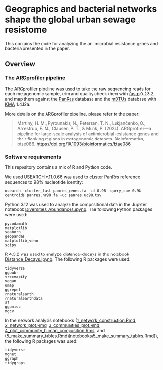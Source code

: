 # Geographics and bacterial networks shape the global urban sewage resistome
This contains the code for analyzing the antimicrobial resistance genes and bacteria presented in the paper.

## Overview
### The [ARGprofiler pipeline](https://github.com/genomicepidemiology/ARGprofiler)
The [ARGprofiler](https://github.com/genomicepidemiology/ARGprofiler) pipeline was used to take the raw sequencing reads for each metagenomic sample, trim and quality check them with [fastp](https://github.com/OpenGene/fastp) 0.23.2, and map them against the [PanRes](https://zenodo.org/records/8055116) database and the [mOTUs](https://zenodo.org/records/4923187) database with [KMA](https://bitbucket.org/genomicepidemiology/kma/src) 1.4.12a.

More details on the ARGprofiler pipeline, please refer to the paper:
> Martiny, H. M., Pyrounakis, N., Petersen, T. N., Lukjančenko, O., Aarestrup, F. M., Clausen, P. T., & Munk, P. (2024). ARGprofiler—a pipeline for large-scale analysis of antimicrobial resistance genes and their flanking regions in metagenomic datasets. Bioinformatics, btae086. https://doi.org/10.1093/bioinformatics/btae086

### Software requirements
This repository contains a mix of R and Python code. 

We used USEARCH v.11.0.66 was used to cluster PanRes reference sequences to 98% nucleotide identity:
```{bash}
usearch -cluster_fast panres_genes.fa -id 0.98 -query_cov 0.98 -centroids panres.nr98.fa -uc panres.uc98.tsv
```

Python 3.12 was used to analyze the compositional data in the Jupyter notebook [Diversities_Abundances.ipynb](notebooks/Diversities_Abundances). The following Python packages were used:
```
pycodamath
matplotlib
seaborn
geopandas
matplotlib_venn
scipy
```

R 4.3.2 was used to analyze distance-decays in the notebook [Distance_Decays.ipynb](notebooks/Distance_Decays.ipynb). The following R packages were used:
```
tidyverse
ggpubr
treemapify
vegan
umap
ggrepel
rnaturalearth
rnaturalearthdata
sf
ggpmisc
mgcv
```

In the network analysis notebooks ([1_network_construction.Rmd](notebooks/1_network_construction.Rmd), [2_network_plot.Rmd](notebooks/2_network_plot.Rmd), [3_communities_plot.Rmd](notebooks/3_communities_plot.Rmd), [4_plot_community_human_composition.Rmd](notebooks/4_plot_community_human_composition.Rmd), and (5_make_summary_tables.Rmd)[notebooks/5_make_summary_tables.Rmd]), the following R packages was used:
```
tidyverse
mgnet
ggraph
tidygraph
```
